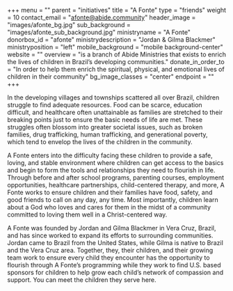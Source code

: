 +++
menu = ""
parent = "initiatives"
title = "A Fonte"
type = "friends"
weight = 10
contact_email = "afonte@abide.community"
header_image = "images/afonte_bg.jpg"
sub_background = "images/afonte_sub_background.jpg"
ministryname = "A Fonte"
donorbox_id = "afonte"
ministrydescription = "Jordan & Gilma Blackmer"
ministryposition = "left"
mobile_background = "mobile background-center"
website = ""
overview = "is a branch of Abide Ministries that exists to enrich the lives of children in Brazil’s developing communities."
donate_in_order_to = "In order to help them enrich the spiritual, physical, and emotional lives of children in their community"
bg_image_classes = "center"
endpoint = ""
+++

In the developing villages and townships scattered all over Brazil, children struggle to find adequate resources. Food can be scarce, education difficult, and healthcare often unattainable as families are stretched to their breaking points just to ensure the basic needs of life are met. These struggles often blossom into greater societal issues, such as broken families, drug trafficking, human trafficking, and generational poverty, which tend to envelop the lives of the children in the community.

A Fonte enters into the difficulty facing these children to provide a safe, loving, and stable environment where children can get access to the basics and begin to form the tools and relationships they need to flourish in life. Through before and after school programs, parenting courses, employment opportunities, healthcare partnerships, child-centered therapy, and more, A Fonte works to ensure children and their families have food, safety, and good friends to call on any day, any time. Most importantly, children learn about a God who loves and cares for them in the midst of a community committed to loving them well in a Christ-centered way.

A Fonte was founded by Jordan and Gilma Blackmer in Vera Cruz, Brazil, and has since worked to expand its efforts to surrounding communities. Jordan came to Brazil from the United States, while Gilma is native to Brazil and the Vera Cruz area. Together, they, their children, and their growing team work to ensure every child they encounter has the opportunity to flourish through A Fonte’s programming while they work to find U.S. based sponsors for children to help grow each child’s network of compassion and support. You can meet the children they serve here.